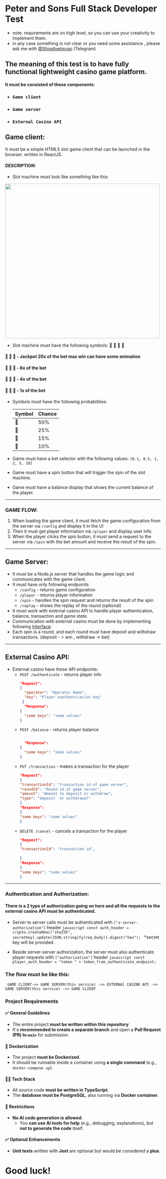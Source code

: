# Peter and Sons Full Stack Developer Test
* note. requirements are  on high level, so you can use your creativity to implement them.
* in any case something is not clear or you need some assistance , please ask me with [@StjopAvetisyan](https://t.me/stjopAvetisyan) (Telegram) 

## The meaning of this test is to have fully functional lightweight casino game platform.
#### It must be consisted of these components:
 - ### ``Game client``
 - ### ``Game server``
 - ### ``External Casino API``


## Game client:
It must be a simple HTML5 slot game client that can be launched in the browser. written in ReactJS.

#### DESCRIPTION:
- Slot machine must look like something like this:

 
[<img src="https://i.imgur.com/3Kjat13.jpeg" width="500"/>](image.png)

- Slot machine must have the following symbols: 🔔 🍒 🍇 🍊

#### 🔔 🔔 🔔 - Jackpot 20x of the bet max win can have some animation
#### 🍒 🍒 🍒 - 8x of the bet
#### 🍇 🍇 🍇 - 4x of the bet
#### 🍊 🍊 🍊 - 1x of the bet

- Symbols must have the following probabilities:

  | Symbol | Chance |
  |--------|--------|
  | 🍊     | 50%    |
  | 🍇     | 25%    |
  | 🍒     | 15%    |
  | 🔔     | 10%    |

- Game must have a bet selector with the following values: 
  ```[0.1, 0.5, 1, 2, 5, 10]```
 
- Game must have a spin button that will trigger the spin of the slot machine.
- Game must have a balance display that shows the current balance of the player.
___
### GAME FLOW:
1. When loading the game client, it must fetch the game configuration from the server via ```/config``` and display it in the UI 
2. Then it must get player information  via ```/player``` and display user info.
3. When the player clicks the spin button, it must send a request to the server via ```/spin``` with the bet amount and receive the result of the spin.


___
## Game Server:
- It must be a Node.js server that handles the game logic and communicates with the game client.
- It must have only following endpoints:
  - `/config` - returns game configuration
  - `/player` - returns player information
  - `/spin` - handles the spin request and returns the result of the spin
  - `/replay` - shows the replay of the round (optional)
- It must work with external casino API to handle player authentication, balance, transaction and game state.
- Communication with external casino must be done by implementing following [Interface](https://drive.google.com/file/d/1EzEYfZOJAQOa_Iigu0r8pCtBuQNHlAo2/view?usp=sharing):
- Each spin is a round, and each round must have deposit and withdraw transactions. (deposit - >  win , withdraw -> bet)
___
## External Casino API:
- External casino have these API endpoints:
    -  ```POST /authenticate``` - returns player info
        ```json
       "Request":
        {
          "operator": "Operator Name",
          "key": "Player auethentication key"
         }
          "Response":
       {
          "some keys": "some values"
       }
        ```
    -  `POST /balance` - returns player balance
        ```json
        
          "Response":
       {
          "some keys": "some values"
       }
        ```
    -  `PUT /transaction` - makes a transaction for the player
       ```json
       "Request":
       {
       "transactionId": "transaction id of game server",
       "roundId": "Round id of game server",
       "amount": "Amount to deposit or withdraw",
       "type": "deposit  or withdrawal"
       }
       "Response":
       {
       "some keys": "some values"
       }
        ```
    -  `DELETE /cancel` - cancels a transaction for the player
          ```json
       "Request":
        {
          "transactionId": "transaction id",
           
         }
          "Response":
       {
          "some keys": "some values"
       }
        ```
___
### Authentication and Authorization:

#### There is a 2 type of authorization going on here and  all the requests to the external casino API must be authenticated. 
   - Server to server calls must be authenticated with ```["x-server-authorization"]``` header
    ```javascript
         const auth_header = crypto.createHmac("sha256", secretKey).update(JSON.stringify(req.body)).digest("hex");
    ```
  *secret key will be provided.



   - Beside server-server authorization, the server must also authenticate player requests with ```["authorization"]``` header
    ```javascript
         const player_auth_header = "token " + token_from_authenticate_endpoint;
    ```
### The flow must be like this:
```sequence
 GAME CLIENT->> GAME SERVER(this service) ->> EXTERNAl CASINO API ->> GAME SERVER(this service) ->> GAME CLIENT
```
### Project Requirements

#### ✅ General Guidelines
- The entire project **must be written within this repository**.
- It's **recommended to create a separate branch** and open a **Pull Request (PR) to `main`** for submission.

#### 🐳 Dockerization
- The project **must be Dockerized**.
- It should be runnable inside a container using **a single command** (e.g., `docker-compose up`).

#### 🧑‍💻 Tech Stack
- All source code **must be written in TypeScript**.
- The **database must be PostgreSQL**, also running via **Docker container**.

#### 🚫 Restrictions
- **No AI code generation is allowed**.
    - You **can use AI tools for help** (e.g., debugging, explanations), but **not to generate the code** itself.

#### ✅ Optional Enhancements
- **Unit tests** written with **Jest** are optional but would be considered a **plus**.

 

# Good luck!
